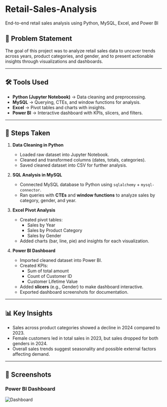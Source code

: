 # Retail-Sales-Analysis
End-to-end retail sales analysis using Python, MySQL, Excel, and Power BI

## 📌 Problem Statement  
The goal of this project was to analyze retail sales data to uncover trends across years, product categories, and gender, and to present actionable insights through visualizations and dashboards.  

---

## 🛠 Tools Used  
- **Python (Jupyter Notebook)** → Data cleaning and preprocessing.  
- **MySQL** → Querying, CTEs, and window functions for analysis.  
- **Excel** → Pivot tables and charts with insights.  
- **Power BI** → Interactive dashboard with KPIs, slicers, and filters.  

---

## 🔄 Steps Taken  
1. **Data Cleaning in Python**  
   - Loaded raw dataset into Jupyter Notebook.  
   - Cleaned and transformed columns (dates, totals, categories).  
   - Saved cleaned dataset into CSV for further analysis.  

2. **SQL Analysis in MySQL**  
   - Connected MySQL database to Python using `sqlalchemy` + `mysql-connector`.  
   - Ran queries with **CTEs** and **window functions** to analyze sales by category, gender, and year.  

3. **Excel Pivot Analysis**  
   - Created pivot tables:  
     - Sales by Year  
     - Sales by Product Category  
     - Sales by Gender  
   - Added charts (bar, line, pie) and insights for each visualization.  

4. **Power BI Dashboard**  
   - Imported cleaned dataset into Power BI.  
   - Created KPIs:  
     - Sum of total amount  
     - Count of Customer ID  
     - Customer Lifetime Value 
   - Added **slicers** (e.g., Gender) to make dashboard interactive.  
   - Exported dashboard screenshots for documentation.  

---

## 📊 Key Insights  
- Sales across product categories showed a decline in 2024 compared to 2023.  
- Female customers led in total sales in 2023, but sales dropped for both genders in 2024.  
- Overall sales trends suggest seasonality and possible external factors affecting demand.  

---

## 📸 Screenshots  

### Power BI Dashboard  
![Dashboard](screenshots/dashboard.png)  

